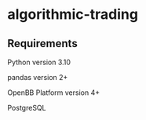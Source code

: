 # algorithmic-trading

## Requirements
Python version 3.10

pandas version 2+

OpenBB Platform version 4+

PostgreSQL
